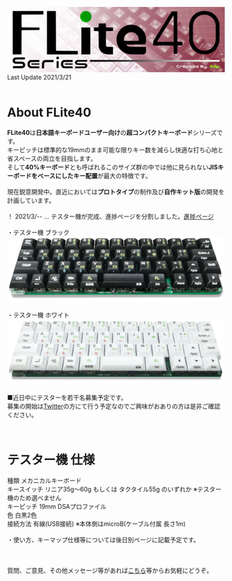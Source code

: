 <img src=img/logo3.png><BR>
Last Update 2021/3/21<BR>
<BR>
# About FLite40
<B>FLite40</B>は<B>日本語キーボードユーザー向け</B>の<B>超コンパクトキーボード</B>シリーズです。<BR>
キーピッチは標準的な19mmのまま可能な限りキー数を減らし快適な打ち心地と省スペースの両立を目指します。<BR>
そして<B>40%キーボード</B>とも呼ばれるこのサイズ群の中では他に見られない<B>JISキーボードをベースにしたキー配置</B>が最大の特徴です。<BR>
<BR>
現在鋭意開発中。直近においては<B>プロトタイプ</B>の制作及び<B>自作キット版</B>の開発を計画しています。 <BR>
<BR>
！ 2021/3/-- … テスター機が完成、進捗ページを分割しました。<a href="https://github.com/2Gp/FLite40/blob/main/shin-choku.md">進捗ページ</a><BR>
<BR>
・テスター機 ブラック<BR>
<img src=img/test_b.png><BR>
<BR>
・テスター機 ホワイト<BR>
<img src=img/test_w.png><BR>
<BR>
■近日中にテスターを若干名募集予定です。<BR>
募集の開始は<a href="https://twitter.com/r_feather1350" target="_blank">Twitter</a>の方にて行う予定なのでご興味がおありの方は是非ご確認ください。<BR>
<BR>
<BR>
# テスター機 仕様
種類 メカニカルキーボード<BR>
キースイッチ リニア35g～60g もしくは タクタイル55g のいずれか ※テスター機のため選べません<BR>
キーピッチ 19mm DSAプロファイル<BR>
色 白黒2色<BR>
接続方法 有線(USB接続) ※本体側はmicroB(ケーブル付属 長さ1m)<BR>
<BR>
・使い方、キーマップ仕様等については後日別ページに記載予定です。<BR>
<BR>
<BR>
<BR>
質問、ご意見、その他メッセージ等があれば<a href="https://twitter.com/r_feather1350" target="_blank">こちら</a>等からお気軽にどうぞ。<BR>

